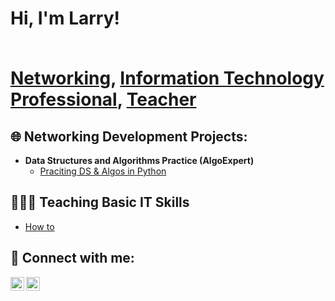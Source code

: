<h1>Hi, I'm Larry! 

<br/><a href="https://github.com/LarryJamesJr">Networking</a>, <a href="https://www.linkedin.com/in//">Information Technology Professional</a>, <a href="https://www.youtube.com/c/">Teacher</a></h1>

<h2>🌐 Networking Development Projects:</h2>

- <b>Data Structures and Algorithms Practice (AlgoExpert)</b>
  - [Praciting DS & Algos in Python](https://github.com/Practice)



<h2>👨🏾‍💻 Teaching Basic IT Skills </h2>

- [How to](https://www.youtube.com/channel/UCaMOrXbzsQATMp8vbfs1hGg)


<h2> 📣 Connect with me:</h2>

[<img align="left" alt="LarryJamesJr | YouTube" width="22px" src="https://cdn.jsdelivr.net/npm/simple-icons@v3/icons/youtube.svg" />][youtube]
[<img align="left" alt="LarryJamesJr | LinkedIn" width="22px" src="https://cdn.jsdelivr.net/npm/simple-icons@v3/icons/linkedin.svg" />][linkedin]



[youtube]: https://https://www.youtube.com/channel/UCJFm2XnQaUpVd8GbxzxTOCw
[linkedin]: https://www.linkedin.com/in/larry-mccarty-212660239/

<!--
**LarryJamesJr/LarryJamesJr** is a ✨ _special_ ✨ repository because its `README.md` (this file) appears on your GitHub profile.

Here are some ideas to get you started:

- 🔭 I’m currently working on ...
- 🌱 I’m currently learning ...
- 👯 I’m looking to collaborate on ...
- 🤔 I’m looking for help with ...
- 💬 Ask me about ...
- 📫 How to reach me: ...
- 😄 Pronouns: ...
- ⚡ Fun fact: ...
-->
